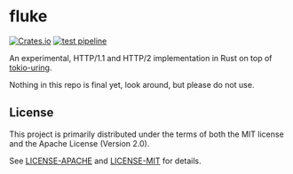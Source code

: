 # fluke

[![Crates.io](https://img.shields.io/crates/v/fluke)](https://crates.io/crates/fluke)
[![test pipeline](https://github.com/hapsoc/fluke/actions/workflows/test.yml/badge.svg)](https://github.com/hapsoc/fluke/actions/workflows/test.yml?query=branch%3Amain)

An experimental, HTTP/1.1 and HTTP/2 implementation in Rust on top of
[tokio-uring](https://github.com/tokio-rs/tokio-uring).

Nothing in this repo is final yet, look around, but please do not use.

## License

This project is primarily distributed under the terms of both the MIT license
and the Apache License (Version 2.0).

See [LICENSE-APACHE](LICENSE-APACHE) and [LICENSE-MIT](LICENSE-MIT) for details.
